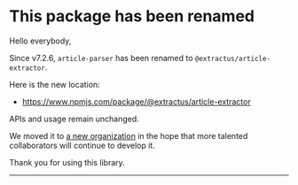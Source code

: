 # This package has been renamed

Hello everybody,

Since v7.2.6, `article-parser` has been renamed to `@extractus/article-extractor`.

Here is the new location:

- https://www.npmjs.com/package/@extractus/article-extractor

APIs and usage remain unchanged.

We moved it to [a new organization](https://github.com/extractus) in the hope that more talented collaborators will continue to develop it.

Thank you for using this library.

---
